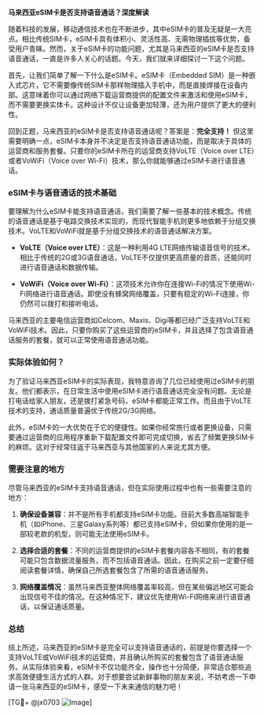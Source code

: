 **马来西亚eSIM卡是否支持语音通话？深度解读**

随着科技的发展，移动通信技术也在不断进步，其中eSIM卡的普及无疑是一大亮点。相比传统SIM卡，eSIM卡具有体积小、灵活性高、无需物理插拔等优势，备受用户青睐。然而，关于eSIM卡的功能问题，尤其是马来西亚的eSIM卡是否支持语音通话，一直是许多人关心的话题。今天，我们就来详细探讨一下这个问题。

首先，让我们简单了解一下什么是eSIM卡。eSIM卡（Embedded SIM）是一种嵌入式芯片，它不需要像传统SIM卡那样物理插入手机中，而是直接焊接在设备内部。这意味着你可以通过网络下载运营商提供的配置文件来激活和使用eSIM卡，而不需要更换实体卡。这种设计不仅让设备更加轻薄，还为用户提供了更大的便利性。

回到正题，马来西亚的eSIM卡是否支持语音通话呢？答案是：**完全支持！** 但这里需要明确一点，eSIM卡本身并不决定是否支持语音通话功能，而是取决于具体的运营商和服务套餐。只要你的eSIM卡所在的运营商支持VoLTE（Voice over LTE）或者VoWiFi（Voice over Wi-Fi）技术，那么你就能够通过eSIM卡进行语音通话。

### eSIM卡与语音通话的技术基础

要理解为什么eSIM卡能支持语音通话，我们需要了解一些基本的技术概念。传统的语音通话是基于电路交换技术实现的，而现代智能手机则更多地依赖于分组交换技术。VoLTE和VoWiFi就是基于分组交换技术的语音通话解决方案。

- **VoLTE（Voice over LTE）**：这是一种利用4G LTE网络传输语音信号的技术。相比于传统的2G或3G语音通话，VoLTE不仅提供更高质量的音质，还能同时进行语音通话和数据传输。
  
- **VoWiFi（Voice over Wi-Fi）**：这项技术允许你在连接Wi-Fi的情况下使用Wi-Fi网络进行语音通话。即使没有蜂窝网络覆盖，只要有稳定的Wi-Fi连接，你仍然可以拨打和接听电话。

马来西亚的主要电信运营商如Celcom、Maxis、Digi等都已经广泛支持VoLTE和VoWiFi技术。因此，只要你购买了这些运营商的eSIM卡，并且选择了包含语音通话服务的套餐，就可以正常使用语音通话功能。

### 实际体验如何？

为了验证马来西亚eSIM卡的实际表现，我特意咨询了几位已经使用过eSIM卡的朋友。他们都表示，在日常生活中使用eSIM卡进行语音通话完全没有问题。无论是打电话给家人朋友，还是拨打紧急号码，eSIM卡都能正常工作。而且由于VoLTE技术的支持，通话质量普遍优于传统2G/3G网络。

此外，eSIM卡的一大优势在于它的便捷性。如果你经常旅行或者更换设备，只需要通过运营商的应用程序重新下载配置文件即可完成切换，省去了频繁更换SIM卡的麻烦。这对于经常往返于马来西亚与其他国家的人来说尤其方便。

### 需要注意的地方

尽管马来西亚的eSIM卡支持语音通话，但在实际使用过程中也有一些需要注意的地方：

1. **确保设备兼容**：并不是所有手机都支持eSIM卡功能。目前大多数高端智能手机（如iPhone、三星Galaxy系列等）都已支持eSIM卡，但如果你使用的是一部较老款的机型，则可能无法使用eSIM卡。

2. **选择合适的套餐**：不同的运营商提供的eSIM卡套餐内容各不相同，有的套餐可能只包含数据流量服务，而不包括语音通话。因此，在购买之前一定要仔细阅读套餐详情，确保自己所选套餐包含了所需的语音通话服务。

3. **网络覆盖情况**：虽然马来西亚整体网络覆盖率较高，但在某些偏远地区可能会出现信号不佳的情况。在这种情况下，建议优先使用Wi-Fi网络来进行语音通话，以保证通话质量。

### 总结

综上所述，马来西亚的eSIM卡是完全可以支持语音通话的，前提是你要选择一个支持VoLTE或VoWiFi技术的运营商，并且确认所购买的套餐包含了语音通话服务。从实际体验来看，eSIM卡不仅功能齐全，操作也十分简便，非常适合那些追求高效便捷生活方式的人群。对于想要尝试新鲜事物的朋友来说，不妨考虑一下申请一张马来西亚的eSIM卡，感受一下未来通信的魅力吧！

[TG💪+ @jx0703 ![Image](https://github.com/user-attachments/assets/dbca1d08-cadb-493c-b0ec-ad6f7a83f270)]